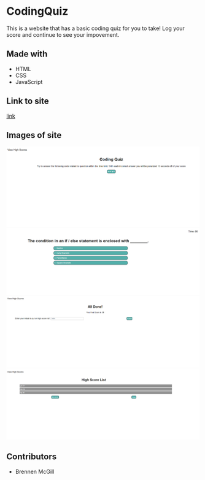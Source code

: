 # CodingQuiz
This is a website that has a basic coding quiz for you to take! Log your score and continue to see your impovement.

## Made with
* HTML
* CSS
* JavaScript

## Link to site
[link](https://brennenmcgill.github.io/CodingQuiz/)

## Images of site
![image 1](https://raw.githubusercontent.com/BrennenMcGill/CodingQuiz/master/assets/Images/site.1.PNG)
![image 2](https://raw.githubusercontent.com/BrennenMcGill/CodingQuiz/master/assets/Images/site.2.PNG)
![image 3](https://raw.githubusercontent.com/BrennenMcGill/CodingQuiz/master/assets/Images/site.3.PNG)
![image 4](https://raw.githubusercontent.com/BrennenMcGill/CodingQuiz/master/assets/Images/site.4.PNG)
## Contributors
* Brennen McGill
